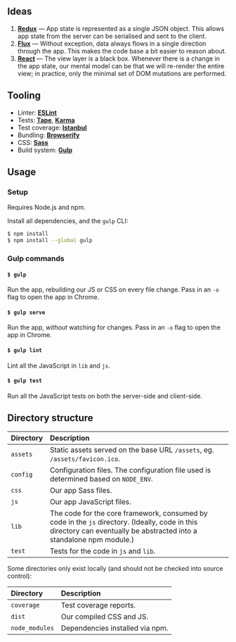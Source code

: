 ## Ideas

1. [**Redux**](http://rackt.github.io/redux/docs/introduction/ThreePrinciples.html) &mdash; App state is represented as a single JSON object. This allows app state from the server can be serialised and sent to the client.
2. [**Flux**](https://facebook.github.io/flux/docs/overview.html) &mdash; Without exception, data always flows in a single direction through the app. This makes the code base a bit easier to reason about.
3. [**React**](https://facebook.github.io/react/docs/why-react.html#declarative) &mdash; The view layer is a black box. Whenever there is a change in the app state, our mental model can be that we will re-render the entire view; in practice, only the minimal set of DOM mutations are performed.

## Tooling

- Linter: [**ESLint**](http://eslint.org/)
- Tests: [**Tape**](https://github.com/substack/tape), [**Karma**](http://karma-runner.github.io/)
- Test coverage: [**Istanbul**](https://github.com/gotwarlost/istanbul)
- Bundling: [**Browserify**](http://browserify.org/)
- CSS: [**Sass**](http://sass-lang.com/)
- Build system: [**Gulp**](https://github.com/gulpjs/gulp)

## Usage

### Setup

Requires Node.js and npm.

Install all dependencies, and the `gulp` CLI:

```sh
$ npm install
$ npm install --global gulp
```

### Gulp commands

#### `$ gulp`

Run the app, rebuilding our JS or CSS on every file change. Pass in an `-o` flag to open the app in Chrome.

#### `$ gulp serve`

Run the app, *without* watching for changes. Pass in an `-o` flag to open the app in Chrome.

#### `$ gulp lint`

Lint all the JavaScript in `lib` and `js`.

#### `$ gulp test`

Run all the JavaScript tests on both the server-side and client-side.

## Directory structure

Directory | Description
:--|:--
`assets` | Static assets served on the base URL `/assets`, eg. `/assets/favicon.ico`.
`config` | Configuration files. The configuration file used is determined based on `NODE_ENV`.
`css` | Our app Sass files.
`js` | Our app JavaScript files.
`lib` | The code for the core framework, consumed by code in the `js` directory. (Ideally, code in this directory can eventually be abstracted into a standalone npm module.)
`test` | Tests for the code in `js` and `lib`.

Some directories only exist locally (and should not be checked into source control):

Directory | Description
:--|:--
`coverage` | Test coverage reports.
`dist` | Our compiled CSS and JS.
`node_modules` | Dependencies installed via npm.
